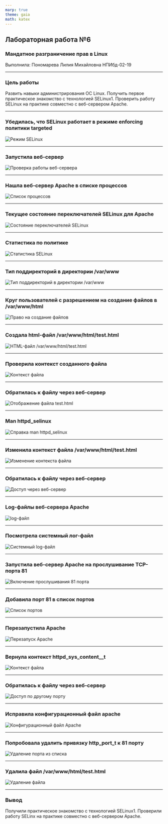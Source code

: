 ```yaml
---
marp: true
theme: gaia
math: katex
---
```

## Лабораторная работа №6
### Мандатное разграничение прав в Linux
Выполнила: Пономарева Лилия Михайловна
НПИбд-02-19
___

### Цель работы

Развить навыки администрирования ОС Linux. Получить первое практическое знакомство с технологией SELinux1. Проверить работу SELinux на практике совместно с веб-сервером Apache.
___

### Убедилась, что SELinux работает в режиме enforcing политики targeted

![Режим SELinux](../../image/1.png)
___

### Запустила веб-сервер

![Проверка работы веб-сервера](../../image/2.png)
___

### Нашла веб-сервер Apache в списке процессов

![Список процессов](../../image/3.png)
___

### Текущее состояние переключателей SELinux для Apache

![Состояние переключателей SELinux](../../image/4.png)
___

### Статистика по политике

![Статистика SELinux](../../image/5.png)
___

### Тип поддиректорий в директории /var/www 

![Тип поддиректорий в директории /var/www](../../image/6.png)
___

### Круг пользователей с разрешением на создание файлов в /var/www/html

![Право на создание файлов](../../image/6.png)
___

### Создала html-файл /var/www/html/test.html

![HTML-файл /var/www/html/test.html](../../image/8.png)
___

### Проверила контекст созданного файла

![Контекст файла](../../image/9.png)
___

### Обратилась к файлу через веб-сервер

![Отображение файла test.html](../../image/10.png)
___

### Man httpd_selinux

![Справка man httpd_selinux](../../image/12.png)
___

### Изменила контекст файла /var/www/html/test.html

![Изменение контекста файла](../../image/13.png)
___

### Обратилась к файлу через веб-сервер

![Доступ через веб-сервер](../../image/14.png)
___

### Log-файлы веб-сервера Apache

![log-файл](../../image/17.png)
___

### Посмотрела системный лог-файл

![Системный log-файл](../../image/16.png)
___

### Запустила веб-сервер Apache на прослушивание ТСР-порта 81

![Включение прослушивания 81 порта](../../image/18.png)
___

### Добавила порт 81 в список портов

![Список портов](../../image/23.png)
___

### Перезапустила Apache

![Перезапуск Apache](../../image/27.png)
___

### Вернула контекст httpd_sys_cоntent__t

![Контекст файла](../../image/26.png)
___

### Обратилась к файлу через веб-сервер

![Доступ по другому порту](../../image/25.png)
___

### Исправила конфигурационный файл apache

![Конфигурационный файл Apache](../../image/27.png)
___

### Попробовала удалить привязку http_port_t к 81 порту

![Удаление порта из списка](../../image/28.png)
___

### Удалила файл /var/www/html/test.html

![Удаление файла](../../image/29.png)
___

### Вывод

Получили практическое знакомство с технологией SELinux1. Проверили работу SELinx на практике совместно с веб-сервером Apache.

